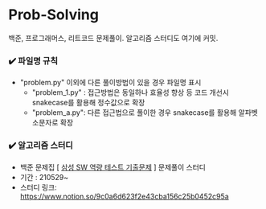 # Prob-Solving

백준, 프로그래머스, 리트코드 문제풀이. 알고리즘 스터디도 여기에 커밋.

### ✔️ 파일명 규칙

- "problem.py"  이외에 다른 풀이방법이 있을 경우 파일명 표시
  - "problem_1.py" : 접근방법은 동일하나 효율성 향상 등 코드 개선시 snakecase를 활용해 정수값으로 확장
  - "problem_a.py":  다른 접근법으로 풀이한 경우 snakecase를 활용해 알파벳소문자로 확장





### ✔️ 알고리즘 스터디

- 백준 문제집 [ [삼성 SW 역량 테스트 기출문제](https://www.acmicpc.net/workbook/view/1152) ] 문제풀이 스터디
- 기간 : 210529~
- 스터디 링크:  https://www.notion.so/9c0a6d623f2e43cba156c25b0452c95a
